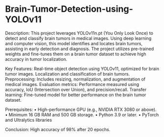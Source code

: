 # Brain-Tumor-Detection-using-YOLOv11

Description:
This project leverages YOLOv11n.pt (You Only Look Once) to detect and classify brain tumors in medical images. Using deep learning and computer vision, this model identifies and locates brain tumors, assisting in early detection and diagnosis. The project utilizes pre-trained weights and fine-tunes them on a brain tumor dataset to achieve high accuracy in tumor localization.

Key Features:
Real-time object detection using YOLOv11, optimized for brain tumor images.
Localization and classification of brain tumors.
Preprocessing: Includes resizing, normalization, and augmentation of medical images.
Evaluation metrics: Performance measured using accuracy, IoU (Intersection over Union), and precision/recall.
Transfer learning: Fine-tuned model for better performance on the brain tumor dataset.

Prerequisites:
•	High-performance GPU (e.g., NVIDIA RTX 3080 or above).
•	Minimum 16 GB RAM and 500 GB storage.
•	Python 3.9 or later.
•	PyTorch and Ultralytics libraries

Conclusion:
High accuracy of 98% after 20 epochs.
